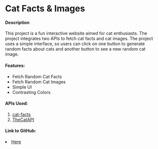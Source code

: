 <h1>Cat Facts & Images</h1>

<h4>Description</h4>
This project is a fun interactive website aimed for cat enthusiasts. The project integrates two APIs to fetch cat facts and cat images. The project uses a simple interface, so users can click on one button to generate random facts about cats and another button to see a new random cat image. 

<h4>Features:</h4>
<ul>
<li>Fetch Random Cat Facts</li>
<li>Fetch Random Cat Images</li>
<li>Simple UI</li>
<li>Contrasting Colors</li>
</ul>


<h4>APIs Used:</h4>
<ol>
<li><a href="https://alexwohlbruck.github.io/cat-facts/">cat-facts</a></li>
<li><a href="https://developers.thecatapi.com/view-account/ylX4blBYT9FaoVd6OhvR?report=bOoHBz-8t">TheCatAPI</a></li>
</ol>

<h4>Link to GitHub:</h4>
<li><a href="https://github.com/jacksonMuller/everythingCats">Here</a>

